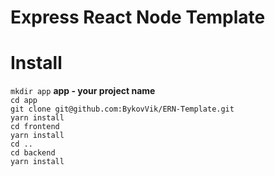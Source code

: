 Express React Node Template
===========================

# Install

`mkdir app` **app - your project name** \
`cd app` \
`git clone git@github.com:BykovVik/ERN-Template.git` \
`yarn install` \
`cd frontend` \
`yarn install` \
`cd ..` \
`cd backend` \
`yarn install`